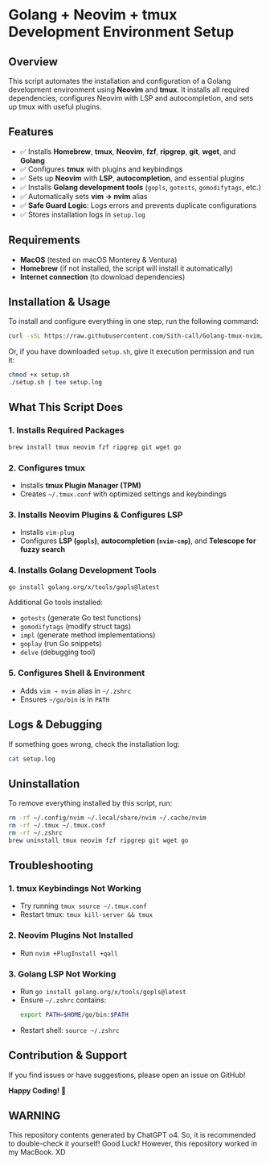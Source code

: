 # Golang + Neovim + tmux Development Environment Setup

## Overview
This script automates the installation and configuration of a Golang development environment using **Neovim** and **tmux**. It installs all required dependencies, configures Neovim with LSP and autocompletion, and sets up tmux with useful plugins.

## Features
- ✅ Installs **Homebrew**, **tmux**, **Neovim**, **fzf**, **ripgrep**, **git**, **wget**, and **Golang**
- ✅ Configures **tmux** with plugins and keybindings
- ✅ Sets up **Neovim** with **LSP**, **autocompletion**, and essential plugins
- ✅ Installs **Golang development tools** (`gopls`, `gotests`, `gomodifytags`, etc.)
- ✅ Automatically sets **vim → nvim** alias
- ✅ **Safe Guard Logic**: Logs errors and prevents duplicate configurations
- ✅ Stores installation logs in `setup.log`

## Requirements
- **MacOS** (tested on macOS Monterey & Ventura)
- **Homebrew** (if not installed, the script will install it automatically)
- **Internet connection** (to download dependencies)

## Installation & Usage
To install and configure everything in one step, run the following command:

```sh
curl -sSL https://raw.githubusercontent.com/Sith-call/Golang-tmux-nvim/main/setup.sh | bash
```

Or, if you have downloaded `setup.sh`, give it execution permission and run it:

```sh
chmod +x setup.sh
./setup.sh | tee setup.log
```

## What This Script Does
### **1. Installs Required Packages**
```sh
brew install tmux neovim fzf ripgrep git wget go
```

### **2. Configures tmux**
- Installs **tmux Plugin Manager (TPM)**
- Creates `~/.tmux.conf` with optimized settings and keybindings

### **3. Installs Neovim Plugins & Configures LSP**
- Installs `vim-plug`
- Configures **LSP (`gopls`)**, **autocompletion (`nvim-cmp`)**, and **Telescope for fuzzy search**

### **4. Installs Golang Development Tools**
```sh
go install golang.org/x/tools/gopls@latest
```

Additional Go tools installed:
- `gotests` (generate Go test functions)
- `gomodifytags` (modify struct tags)
- `impl` (generate method implementations)
- `goplay` (run Go snippets)
- `delve` (debugging tool)

### **5. Configures Shell & Environment**
- Adds `vim → nvim` alias in `~/.zshrc`
- Ensures `~/go/bin` is in `PATH`

## Logs & Debugging
If something goes wrong, check the installation log:
```sh
cat setup.log
```

## Uninstallation
To remove everything installed by this script, run:
```sh
rm -rf ~/.config/nvim ~/.local/share/nvim ~/.cache/nvim
rm -rf ~/.tmux ~/.tmux.conf
rm -rf ~/.zshrc
brew uninstall tmux neovim fzf ripgrep git wget go
```

## Troubleshooting
### **1. tmux Keybindings Not Working**
- Try running `tmux source ~/.tmux.conf`
- Restart tmux: `tmux kill-server && tmux`

### **2. Neovim Plugins Not Installed**
- Run `nvim +PlugInstall +qall`

### **3. Golang LSP Not Working**
- Run `go install golang.org/x/tools/gopls@latest`
- Ensure `~/.zshrc` contains:
  ```sh
  export PATH=$HOME/go/bin:$PATH
  ```
- Restart shell: `source ~/.zshrc`

## Contribution & Support
If you find issues or have suggestions, please open an issue on GitHub!

**Happy Coding! 🚀**

## WARNING
This repository contents generated by ChatGPT o4. So, it is recommended to double-check it yourself! Good Luck!
However, this repository worked in my MacBook. XD
